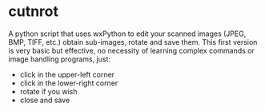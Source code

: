 # cutnrot
A python script that uses wxPython to edit your scanned images (JPEG, BMP, TIFF, etc.) obtain sub-images, rotate and save them. This first version is very basic but effective, no necessity of learning complex commands or image handling programs, just:
* click in the upper-left corner
* click in the lower-right corner
* rotate if you wish
* close and save
